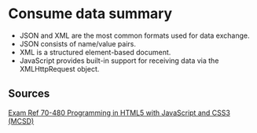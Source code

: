 # Consume data summary

* JSON and XML are the most common formats used for data exchange.
* JSON consists of name/value pairs.
* XML is a structured element-based document.
* JavaScript provides built-in support for receiving data via the XMLHttpRequest object.

## Sources

[Exam Ref 70-480 Programming in HTML5 with JavaScript and CSS3 (MCSD)](https://www.microsoft.com/en-us/p/exam-ref-70-480-programming-in-html5-with-javascript-and-css3-mcsd/fgqpf3h0qll7?activetab=pivot%3aoverviewtab)